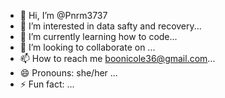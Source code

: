 - 👋 Hi, I’m @Pnrm3737
- 👀 I’m interested in data safty and recovery...
- 🌱 I’m currently learning how to code...
- 💞️ I’m looking to collaborate on ...
- 📫 How to reach me boonicole36@gmail.com...
- 😄 Pronouns: she/her ...
- ⚡ Fun fact: ...

<!---
Pnrm3737/Pnrm3737 is a ✨ special ✨ repository because its `README.md` (this file) appears on your GitHub profile.
You can click the Preview link to take a look at your changes.
--->
